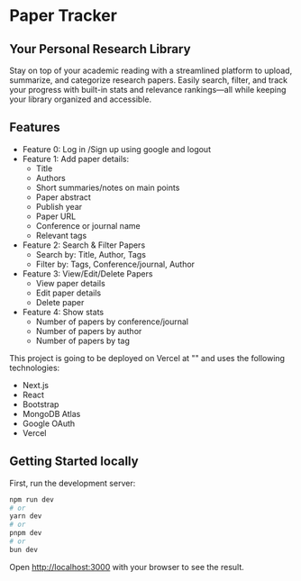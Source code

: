 # Paper Tracker
## Your Personal Research Library

Stay on top of your academic reading with a streamlined platform to upload, summarize, and categorize research papers. Easily search, filter, and track your progress with built-in stats and relevance rankings—all while keeping your library organized and accessible.

## Features
- Feature 0: Log in /Sign up using google and logout
- Feature 1: Add paper details:
    - Title
    - Authors
    - Short summaries/notes on main points
    - Paper abstract
    - Publish year
    - Paper URL
    - Conference or journal name
    - Relevant tags
- Feature 2: Search & Filter Papers
    - Search by: Title, Author, Tags
    - Filter by: Tags, Conference/journal, Author
- Feature 3: View/Edit/Delete Papers
    - View paper details
    - Edit paper details
    - Delete paper
- Feature 4: Show stats
    - Number of papers by conference/journal
    - Number of papers by author
    - Number of papers by tag

This project is going to be deployed on Vercel at "" and uses the following technologies:
- Next.js
- React
- Bootstrap
- MongoDB Atlas
- Google OAuth
- Vercel



## Getting Started locally

First, run the development server:

```bash
npm run dev
# or
yarn dev
# or
pnpm dev
# or
bun dev
```

Open [http://localhost:3000](http://localhost:3000) with your browser to see the result.

<!-- You can start editing the page by modifying `app/page.js`. The page auto-updates as you edit the file.

This project uses [`next/font`](https://nextjs.org/docs/app/building-your-application/optimizing/fonts) to automatically optimize and load [Geist](https://vercel.com/font), a new font family for Vercel.

## Learn More

To learn more about Next.js, take a look at the following resources:

- [Next.js Documentation](https://nextjs.org/docs) - learn about Next.js features and API.
- [Learn Next.js](https://nextjs.org/learn) - an interactive Next.js tutorial.

You can check out [the Next.js GitHub repository](https://github.com/vercel/next.js) - your feedback and contributions are welcome!

## Deploy on Vercel

The easiest way to deploy your Next.js app is to use the [Vercel Platform](https://vercel.com/new?utm_medium=default-template&filter=next.js&utm_source=create-next-app&utm_campaign=create-next-app-readme) from the creators of Next.js.

Check out our [Next.js deployment documentation](https://nextjs.org/docs/app/building-your-application/deploying) for more details. -->
